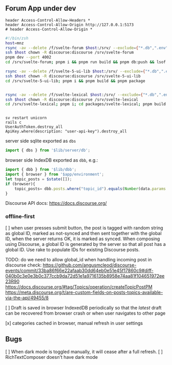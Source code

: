 ## Forum App under dev


```
header Access-Control-Allow-Headers *
header Access-Control-Allow-Origin http://127.0.0.1:5173                             
# header Access-Control-Allow-Origin * 
```

```zsh
#!/bin/zsh
host=mnz
rsync -av --delete /f/svelte-forum $host:/srv/ --exclude={"*.db",".env","node_modules/*","build/*",".svelte-kit/*"}
ssh $host chown -R discourse:discourse /srv/svelte-forum
pnpm dev --port 4002
cd /srv/svelte-forum; pnpm i && pnpm run build && pnpm db:push && lsof -i :4002|tail -1|awk "{print $2}"|xargs kill; sleep 1; HOST=127.0.0.1 PORT=4002 node build

rsync -av --delete /f/svelte-5-ui-lib $host:/srv/ --exclude={"*.db",".env","node_modules/*","build/*",".svelte-kit/*"}
ssh $host chown -R discourse:discourse /srv/svelte-5-ui-lib
cd /srv/svelte-5-ui-lib; pnpm i && pnpm build && pnpm package


rsync -av --delete /f/svelte-lexical $host:/srv/ --exclude={"*.db",".env","node_modules/*","build/*",".svelte-kit/*"}
ssh $host chown -R discourse:discourse /srv/svelte-lexical
cd /srv/svelte-lexical; pnpm i; cd packages/svelte-lexical; pnpm build



```

```
sv restart unicorn
rails c
UserAuthToken.destroy_all
ApiKey.where(description: "user-api-key").destroy_all
```

server side sqlite exported as `dbs`
```js
import { dbs } from '$lib/server/db';
```

browser side IndexDB exported as `dbb`, e.g.:
```js
import { dbb } from '$lib/dbb';
import { browser } from '$app/environment';
let topic_posts = $state([]);
if (browser){
	topic_posts= dbb.posts.where("topic_id").equals(Number(data.params.level2)).toArray();
}
```

Discourse API docs:
https://docs.discourse.org/

### offline-first
[ ] when user presses submit button, the post is tagged with random string as global ID, marked as not-synced 
and then sent together with the global ID,
when the server returns OK, it is marked as synced.
When composing using Discourse, a global ID is generated by the server so that all post has a global ID.
Use rake to populate IDs for existing Discourse posts.

TODO: do we need to allow global_id when handling incoming post in discourse
check:
https://github.com/angusmcleod/discourse-events/commit/33ba86f66e22afaab30dd64eb0e51e45f17860c9#diff-040b0c3e0e3b0c377ccb9da72d51e1a9716135b8958e74aa81f104651972ee23R90
https://docs.discourse.org/#tag/Topics/operation/createTopicPostPM
https://meta.discourse.org/t/are-custom-fields-on-posts-topics-available-via-the-api/49455/8

[ ] Draft is saved in browser IndexedDB periodically 
so that the *latest* draft can be recovered from browser crash or when user navigates to other page

[x] categories cached in browser, manual refresh in user settings


## Bugs
[ ] When dark mode is toggled manually, it will cease after a full refresh. 
[ ] RichTextComposer doesn't have dark mode